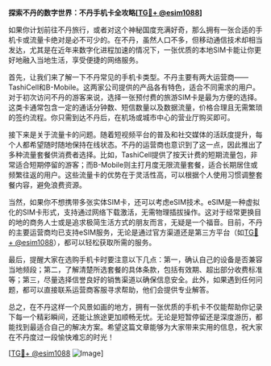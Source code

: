**探索不丹的数字世界：不丹手机卡全攻略[[TG💪+ @esim1088](https://t.me/s/esim1088)]**

如果你计划前往不丹旅行，或者对这个神秘国度充满好奇，那么拥有一张合适的手机卡或流量卡绝对是必不可少的。在不丹，虽然人口不多，但移动通信技术却相当发达，尤其是在近年来数字化进程加速的情况下，一张优质的本地SIM卡能让你更好地融入当地生活，享受便捷的网络服务。

首先，让我们来了解一下不丹常见的手机卡类型。不丹主要有两大运营商——TashiCell和B-Mobile。这两家公司提供的产品各有特色，适合不同需求的用户。对于初次访问不丹的游客来说，选择一张预付费的旅游SIM卡是最为方便的选择。这类卡通常包含一定的通话分钟数、短信数量以及数据流量，价格合理且无需繁琐的签约流程。你只需到达不丹后，在机场或城市中心的营业厅购买即可。

接下来是关于流量卡的问题。随着短视频平台的普及和社交媒体的活跃度提升，每个人都希望随时随地保持在线状态。不丹的运营商也意识到了这一点，因此推出了多种流量套餐供消费者选择。比如，TashiCell提供了按天计费的短期流量包，非常适合短期停留的游客；而B-Mobile则主打月度无限流量套餐，适合长期居住或频繁往返的用户。这些流量卡的优势在于灵活性高，可以根据个人使用习惯调整套餐内容，避免浪费资源。

当然，如果你不想携带多张实体SIM卡，还可以考虑eSIM技术。eSIM是一种虚拟化的SIM卡形式，支持通过网络下载激活，无需物理插拔操作。这对于经常更换目的地的商务人士或是追求极简生活方式的朋友而言，无疑是一个福音。目前，不丹的主要运营商均已支持eSIM服务，无论是通过官方渠道还是第三方平台（如[TG💪+ @esim1088](https://t.me/s/esim1088)），都可以轻松获取所需的服务。

最后，提醒大家在选购手机卡时要注意以下几点：第一，确认自己的设备是否兼容当地频段；第二，了解清楚所选套餐的具体条款，包括有效期、超出部分收费标准等；第三，尽量选择信誉良好的销售渠道以确保信息安全。此外，如果遇到任何问题，都可以直接联系运营商客服寻求帮助，他们会提供专业解答。

总之，在不丹这样一个风景如画的地方，拥有一张优质的手机卡不仅能帮助你记录下每一个精彩瞬间，还能让旅途更加顺畅无忧。无论是短暂停留还是深度游历，都能找到最适合自己的解决方案。希望这篇文章能够为大家带来实用的信息，祝大家在不丹度过一段愉快难忘的时光！

[[TG💪+ @esim1088](https://t.me/s/esim1088) ![Image](https://i.postimg.cc/4NQfJmqS/Snipaste-2025-05-13-00-14-12.png)]